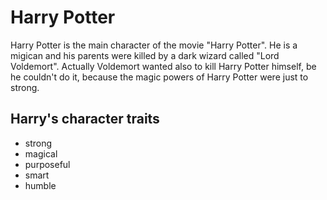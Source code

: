 # Harry Potter
Harry Potter is the main character of the movie "Harry Potter". He is a migican and his parents were killed by a dark wizard called "Lord Voldemort". Actually Voldemort wanted also to kill Harry Potter himself, be he couldn't do it, because the magic powers of Harry Potter were just to strong.
## Harry's character traits
* strong
* magical
* purposeful
* smart
* humble
